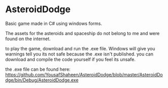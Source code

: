 # AsteroidDodge
Basic game made in C# using windows forms.

The assets for the asteroids and spaceship do not belong to me and were found on the internet.

to play the game, download and run the .exe file.
Windows will give you warnings tell you its not safe because the .exe isn't published. you can download and compile the code yourself if you feel its unsafe.

the .exe file can be found here:
https://github.com/YousafShaheen/AsteroidDodge/blob/master/AsteroidDodge/bin/Debug/AsteroidDodge.exe
